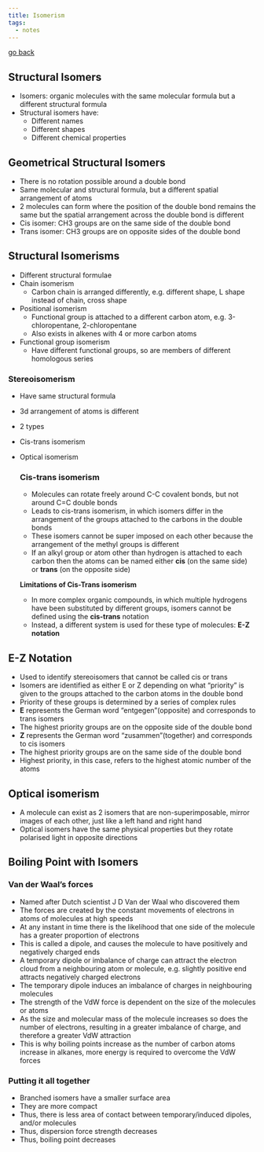```yaml
---
title: Isomerism
tags:
  - notes
---
```


[go back](archive/11Subjects/11Chemistry.md)
## **Structural Isomers**
-   Isomers: organic molecules with the same molecular formula but a different structural formula
-   Structural isomers have:
	-   Different names
	-   Different shapes
	-   Different chemical properties

## **Geometrical Structural Isomers**

-   There is no rotation possible around a double bond
- Same molecular and structural formula, but a different spatial arrangement of atoms
-   2 molecules can form where the position of the double bond remains the same but the spatial arrangement across the double bond is different
-   Cis isomer: CH3 groups are on the same side of the double bond
-   Trans isomer: CH3 groups are on opposite sides of the double bond

##  **Structural Isomerisms**
-   Different structural formulae
-   Chain isomerism
	-   Carbon chain is arranged differently, e.g. different shape, L shape instead of chain, cross shape
-   Positional isomerism
	-   Functional group is attached to a different carbon atom, e.g. 3-chloropentane, 2-chloropentane
	-   Also exists in alkenes with 4 or more carbon atoms
-   Functional group isomerism
	-   Have different functional groups, so are members of different homologous series

### **Stereoisomerism**
-   Have same structural formula
-   3d arrangement of atoms is different
-   2 types
-   Cis-trans isomerism
-   Optical isomerism

	### **Cis-trans isomerism**
	-   Molecules can rotate freely around C-C covalent bonds, but not around C=C double bonds
	-   Leads to cis-trans isomerism, in which isomers differ in the arrangement of the groups attached to the carbons in the double bonds
	-   These isomers cannot be super imposed on each other because the arrangement of the methyl groups is different
	-   If an alkyl group or atom other than hydrogen is attached to each carbon then the atoms can be named either **cis** (on the same side) or **trans** (on the opposite side)
	
	**Limitations of Cis-Trans isomerism**
	-   In more complex organic compounds, in which multiple hydrogens have been substituted by different groups, isomers cannot be defined using the **cis-trans** notation
	-   Instead, a different system is used for these type of molecules: **E-Z notation**

## **E-Z Notation**
-   Used to identify stereoisomers that cannot be called cis or trans
-   Isomers are identified as either E or Z depending on what “priority” is given to the groups attached to the carbon atoms in the double bond
-   Priority of these groups is determined by a series of complex rules
-   **E** represents the German word “entgegen”(opposite) and corresponds to trans isomers
-   The highest priority groups are on the opposite side of the double bond
-   **Z** represents the German word “zusammen”(together) and corresponds to cis isomers
-   The highest priority groups are on the same side of the double bond
- Highest priority, in this case, refers to the highest atomic number of the atoms

## **Optical isomerism**
-   A molecule can exist as 2 isomers that are non-superimposable, mirror images of each other, just like a left hand and right hand
-   Optical isomers have the same physical properties but they rotate polarised light in opposite directions

## Boiling Point with Isomers
### **Van der Waal’s forces**
-   Named after Dutch scientist J D Van der Waal who discovered them
-   The forces are created by the constant movements of electrons in atoms of molecules at high speeds
-   At any instant in time there is the likelihood that one side of the molecule has a greater proportion of electrons
-   This is called a dipole, and causes the molecule to have positively and negatively charged ends
-   A temporary dipole or imbalance of charge can attract the electron cloud from a neighbouring atom or molecule, e.g. slightly positive end attracts negatively charged electrons
-   The temporary dipole induces an imbalance of charges in neighbouring molecules
-   The strength of the VdW force is dependent on the size of the molecules or atoms
-   As the size and molecular mass of the molecule increases so does the number of electrons, resulting in a greater imbalance of charge, and therefore a greater VdW attraction
-   This is why boiling points increase as the number of carbon atoms increase in alkanes, more energy is required to overcome the VdW forces

### Putting it all together
- Branched isomers have a smaller surface area
- They are more compact
- Thus, there is less area of contact between temporary/induced dipoles, and/or molecules
- Thus, dispersion force strength decreases
- Thus, boiling point decreases